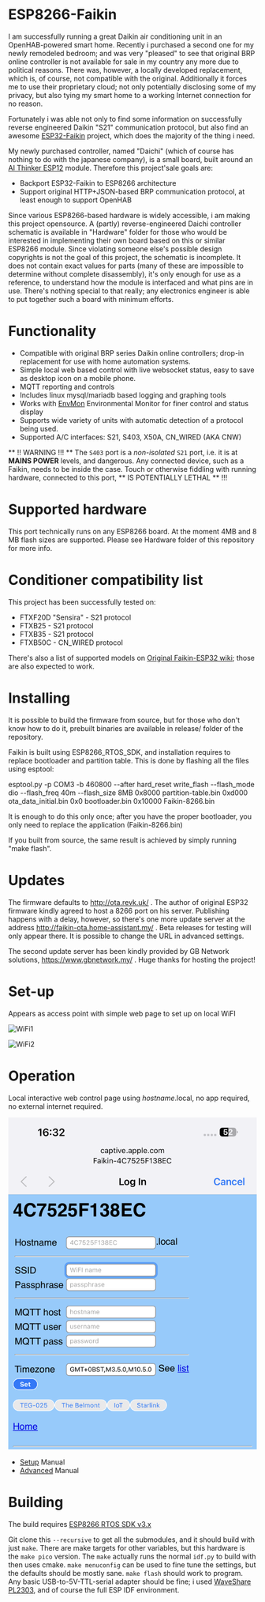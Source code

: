 # ESP8266-Faikin

I am successfully running a great Daikin air conditioning unit in an OpenHAB-powered smart home. Recently i purchased a second one for my newly
remodeled bedroom; and was very "pleased" to see that original BRP online controller is not available for sale in my country any more due to
political reasons. There was, however, a locally developed replacement, which is, of course, not compatible with the original. Additionally it
forces me to use their proprietary cloud; not only potentially disclosing some of my privacy, but also tying my smart home to a working Internet
connection for no reason.

Fortunately i was able not only to find some information on successfully reverse engineered Daikin "S21" communication protocol, but also find
an awesome [ESP32-Faikin](https://github.com/revk/ESP32-Faikin/tree/main/main) project, which does the majority of the thing i need.

My newly purchased controller, named "Daichi" (which of course has nothing to do with the japanese company), is a small board, built around
an [AI Thinker ESP12](https://docs.ai-thinker.com/_media/esp8266/docs/esp-12f_product_specification_en.pdf) module. Therefore this project'sale
goals are:

- Backport ESP32-Faikin to ESP8266 architecture
- Support original HTTP+JSON-based BRP communication protocol, at least enough to support OpenHAB

Since various ESP8266-based hardware is widely accessible, i am making this project opensource. A (partly) reverse-engineered Daichi controller
schematic is available in "Hardware" folder for those who would be interested in implementing their own board based on this or similar ESP8266
module. Since violating someone else's possible design copyrights is not the goal of this project, the schematic is incomplete. It does not
contain exact values for parts (many of these are impossible to determine without complete disassembly), it's only enough for use as a reference,
to understand how the module is interfaced and what pins are in use. There's nothing special to that really; any electronics engineer is able to
put together such a board with minimum efforts.

# Functionality

* Compatible with original BRP series Daikin online controllers; drop-in replacement for use with home automation systems.
* Simple local web based control with live websocket status, easy to save as desktop icon on a mobile phone.
* MQTT reporting and controls
* Includes linux mysql/mariadb based logging and graphing tools
* Works with [EnvMon](https://github.com/revk/ESP32-EnvMon) Environmental Monitor for finer control and status display
* Supports wide variety of units with automatic detection of a protocol being used.
* Supported A/C interfaces: S21, S403, X50A, CN_WIRED (AKA CNW)

** !! WARNING !!! ** The `S403` port is a *non-isolated* `S21` port, i.e. it is at **MAINS POWER** levels, and dangerous.
Any connected device, such as a Faikin, needs to be inside the case. Touch or otherwise fiddling with running hardware,
connected to this port, ** IS POTENTIALLY LETHAL ** !!!

# Supported hardware

This port technically runs on any ESP8266 board. At the moment 4MB and 8 MB flash sizes are supported. Please see
Hardware folder of this repository for more info.

# Conditioner compatibility list

This project has been successfully tested on:

- FTXF20D "Sensira" - S21 protocol
- FTXB25 - S21 protocol
- FTXB35 - S21 protocol
- FTXB50C - CN_WIRED protocol

There's also a list of supported models on
[Original Faikin-ESP32 wiki](https://github.com/revk/ESP32-Faikin/wiki/List-of-confirmed-working-air-con-units);
those are also expected to work.

# Installing

It is possible to build the firmware from source, but for those who don't know how to do it,
prebuilt binaries are available in release/ folder of the repository.

Faikin is built using ESP8266_RTOS_SDK, and installation requires to replace bootloader and
partition table. This is done by flashing all the files using esptool:

esptool.py -p COM3 -b 460800 --after hard_reset write_flash --flash_mode dio --flash_freq 40m --flash_size 8MB 0x8000 partition-table.bin 0xd000 ota_data_initial.bin 0x0 bootloader.bin 0x10000 Faikin-8266.bin

It is enough to do this only once; after you have the proper bootloader, you only need to replace the application (Faikin-8266.bin)

If you built from source, the same result is achieved by simply running "make flash".

# Updates

The firmware defaults to http://ota.revk.uk/ . The author of original ESP32 firmware kindly agreed to
host a 8266 port on his server. Publishing happens with a delay, however, so there's one more update server
at the address http://faikin-ota.home-assistant.my/ . Beta releases for testing will only appear there.
It is possible to change the URL in advanced settings.

The second update server has been kindly provided by GB Network solutions, https://www.gbnetwork.my/ .
Huge thanks for hosting the project!

# Set-up

Appears as access point with simple web page to set up on local WiFI

![WiFi1](Manuals/WiFi1.png)

![WiFi2](Manuals/WiFi2.png)

# Operation

Local interactive web control page using *hostname*.local, no app required, no external internet required.

![WiFi3](Manuals/WiFi3.png)

- [Setup](Manuals/Setup.md) Manual
- [Advanced](Manuals/Advanced.md) Manual

# Building

The build requires [ESP8266 RTOS SDK v3.x](https://docs.espressif.com/projects/esp8266-rtos-sdk/en/latest/)

Git clone this `--recursive` to get all the submodules, and it should build with just `make`. There are make targets
for other variables, but this hardware is the `make pico` version. The `make` actually runs the normal `idf.py` to build with
then uses cmake. `make menuconfig` can be used to fine tune the settings, but the defaults should be mostly sane.
`make flash` should work to program. Any basic USB-to-5V-TTL-serial adapter should be fine; i used 
[WaveShare PL2303](https://www.waveshare.com/product/pl2303-usb-uart-board-type-a.htm), and of course the full ESP IDF
environment.
